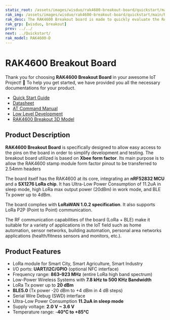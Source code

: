 ```yaml
---
static_root: /assets/images/wisduo/rak4600-breakout-board/quickstart/main
rak_img: /assets/images/wisduo/rak4600-breakout-board/quickstart/main/RAK4600_Breakout_home.png
rak_desc: The RAK4600 Breakout board is made to quickly evaluate the RAK4600 stamp module. The Xbee form factor board allows access to most GPIO's.
rak_grp: [wisduo, breakout]
prev: ../../
next: ../Quickstart/
rak_model: RAK4600-D
---
```


# RAK4600 Breakout Board
Thank you for choosing **RAK4600 Breakout Board** in your awesome IoT Project! 🎉 To help you get started, we have provided you all the necessary documentations for your product.

* [Quick Start Guide](../Quick-Start-Guide/Quickstart/)
* [Datasheet](../Datasheet/)
* <a href="../../../../../Product-Categories/WisDuo/RAK4600-Module/AT-Command-Manual/" target="_blank">AT Command Manual</a>
* <a href="../../../../../Product-Categories/WisDuo/RAK4600-Module/Low-Level-Development/" target="_blank">Low Level Development</a>
* [RAK4600 Breakout 3D Model](https://downloads.rakwireless.com/3D_File/WisDuo/PWB-RAK4600%20Breakout%20Board.stp)


<!-- <rk-img
  :src="`${$frontmatter.static_root}/rak4600-breakout-module.png`"
  width="50%"
  caption="RAK4600 Breakout Board"
/> -->

## Product Description

**RAK4600 Breakout Board** is specifically designed to allow easy access to the pins on the board in order to simplify development and testing. The breakout board utilized is based on **Xbee form factor**. Its main purpose is to allow the RAK4600 stamp module form factor pinout to be transferred to 2.54mm headers

The board itself has the RAK4600 at its core, integrating an **nRF52832 MCU** and a **SX1276 LoRa chip**. It has Ultra-Low Power Consumption of 11.2uA in sleep mode, high LoRa max output power (20dBm) in work mode, and BLE Tx power up to 4dBm.

The board complies with **LoRaWAN 1.0.2 specification**. It also supports LoRa P2P (Point to Point) communication. 

The RF communication capabilities of the board (LoRa + BLE) make it suitable for a variety of applications in the IoT field such as home automation, sensor networks, building automation, personal area networks applications (health/fitness sensors and monitors, etc.).

<!-- <rk-btn
  src="/Product-Categories/WisDuo/RAK4600-Breakout-Board/Quickstart/#quick-start-guide"
  label="Get Started with RAK4600 LPWAN Evaluation Board"
/>

<rk-quick-links :params="$page.frontmatter.params.qlinks1" /> -->

## Product Features

- LoRa module for Smart City, Smart Agriculture, Smart Industry 
- I/O ports: **UART/I2C/GPIO** (optional NFC interface)
- Frequency range: **863–923 MHz** (entire LoRa high band spectrum) 
- Low-Power Wireless Systems with **7.8 kHz to 500 KHz Bandwidth**
- LoRa Tx power up to **20 dBm**
- **BLE5.0** (Tx power -20 dBm to +4 dBm in 4 dB steps)
- Serial Wire Debug (SWD) interface
- Ultra-Low Power Consumption **11.2uA in sleep mode**
- Supply voltage: **2.0 V ~ 3.6 V**
- Temperature range: -**40°C to +85°C**

<!-- <rk-btn
  src="https://store.rakwireless.com/products/rak4600-breakout-board"
  label="Buy a RAK4600 Breakout Board"
  _blank
/> -->
